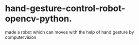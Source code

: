 # hand-gesture-control-robot-opencv-python.
made a robot which can moves with the help of hand gesture by computervision 

